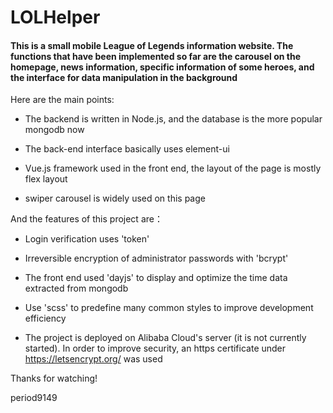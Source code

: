 # LOLHelper

#### This is a small mobile League of Legends information website. The functions that have been implemented so far are the carousel on the homepage, news information, specific information of some heroes, and the interface for data manipulation in the background

Here are the main points:

 - The backend is written in Node.js, and the database is the more popular mongodb now
 
 - The back-end interface basically uses element-ui
 
 - Vue.js framework used in the front end, the layout of the page is mostly flex layout
 
 - swiper carousel is widely used on this page
 
 
And the features of this project are：
 
  - Login verification uses 'token'
  
  - Irreversible encryption of administrator passwords with 'bcrypt'
  
  - The front end used 'dayjs' to display and optimize the time data extracted from mongodb
  
  - Use 'scss' to predefine many common styles to improve development efficiency
  
  - The project is deployed on Alibaba Cloud's server (it is not currently started). In order to improve security, an https certificate under https://letsencrypt.org/ was used
  

Thanks for watching!

period9149
